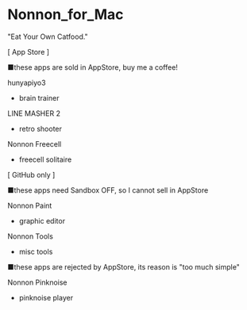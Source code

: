 # Nonnon_for_Mac
  "Eat Your Own Catfood." 

[ App Store ]

■these apps are sold in AppStore, buy me a coffee!

hunyapiyo3

+ brain trainer

LINE MASHER 2

+ retro shooter

Nonnon Freecell

+ freecell solitaire



[ GitHub only ]

■these apps need Sandbox OFF, so I cannot sell in AppStore

Nonnon Paint

+ graphic editor

Nonnon Tools

+ misc tools


■these apps are rejected by AppStore, its reason is "too much simple"

Nonnon Pinknoise

+ pinknoise player
